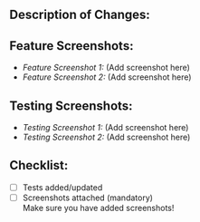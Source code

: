 ## Description of Changes:
 <!-- Provide a detailed description of what this PR changes -->
 
 ## Feature Screenshots:
 <!-- Attach feature screenshots below. Mandatory for visual changes -->
 - *Feature Screenshot 1:* (Add screenshot here)  
 - *Feature Screenshot 2:* (Add screenshot here)  
 
 ## Testing Screenshots:
 <!-- Attach testing screenshots below. Mandatory for tested changes -->
 - *Testing Screenshot 1:* (Add screenshot here)  
 - *Testing Screenshot 2:* (Add screenshot here)  
 
 ## Checklist:
 - [ ] Tests added/updated  
 - [ ] Screenshots attached (mandatory)  
   Make sure you have added screenshots!
